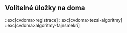 ## Volitelné úložky na doma

::exc[cvdoma>registrace]
::exc[cvdoma>tezsi-algoritmy]
::exc[cvdoma>algoritmy-fajnsmekri]
